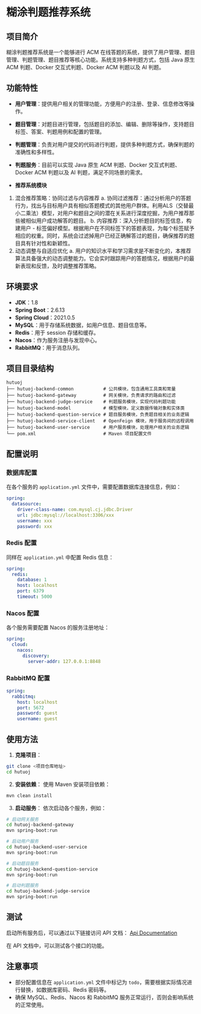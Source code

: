 # 糊涂判题推荐系统

## 项目简介
糊涂判题推荐系统是一个能够进行 ACM 在线答题的系统，提供了用户管理、题目管理、判题管理、题目推荐等核心功能。系统支持多种判题方式，包括 Java 原生 ACM 判题、Docker 交互式判题、Docker ACM 判题以及 AI 判题。
## 功能特性
- **用户管理**：提供用户相关的管理功能，方便用户的注册、登录、信息修改等操作。
- **题目管理**：对题目进行管理，包括题目的添加、编辑、删除等操作，支持题目标签、答案、判题用例和配置的管理。
- **判题管理**：负责对用户提交的代码进行判题，提供多种判题方式，确保判题的准确性和多样性。
- **判题服务**：目前可以实现 Java 原生 ACM 判题、Docker 交互式判题、Docker ACM 判题以及 AI 判题，满足不同场景的需求。

- **推荐系统模块**
1. 混合推荐策略：协同过滤与内容推荐
   a. 协同过滤推荐：通过分析用户的答题行为，找出与目标用户具有相似答题模式的其他用户群体。利用ALS（交替最小二乘法）模型，对用户和题目之间的潜在关系进行深度挖掘，为用户推荐那些被相似用户成功解答的题目。
   b. 内容推荐：深入分析题目的标签信息，构建用户 - 标签偏好模型。根据用户在不同标签下的答题表现，为每个标签赋予相应的权重。同时，系统会过滤掉用户已经正确解答过的题目，确保推荐的题目具有针对性和新颖性。
2. 动态调整与自适应优化
   a. 用户的知识水平和学习需求是不断变化的，本推荐算法具备强大的动态调整能力。它会实时跟踪用户的答题情况，根据用户的最新表现和反馈，及时调整推荐策略。

## 环境要求
- **JDK**：1.8
- **Spring Boot**：2.6.13
- **Spring Cloud**：2021.0.5
- **MySQL**：用于存储系统数据，如用户信息、题目信息等。
- **Redis**：用于 session 存储和缓存。
- **Nacos**：作为服务注册与发现中心。
- **RabbitMQ**：用于消息队列。

## 项目目录结构
```
hutuoj
├── hutuoj-backend-common           # 公共模块，包含通用工具类和常量
├── hutuoj-backend-gateway          # 网关模块，负责请求的路由和过滤
├── hutuoj-backend-judge-service    # 判题服务模块，实现代码判题功能
├── hutuoj-backend-model            # 模型模块，定义数据传输对象和实体类
├── hutuoj-backend-question-service # 题目服务模块，负责题目相关的业务逻辑
├── hutuoj-backend-service-client   # OpenFeign 模块，用于服务间的远程调用
├── hutuoj-backend-user-service     # 用户服务模块，处理用户相关的业务逻辑
└── pom.xml                         # Maven 项目配置文件
```

## 配置说明
### 数据库配置
在各个服务的 `application.yml` 文件中，需要配置数据库连接信息，例如：
```yaml
spring:
  datasource:
    driver-class-name: com.mysql.cj.jdbc.Driver
    url: jdbc:mysql://localhost:3306/xxx
    username: xxx
    password: xxx
```

### Redis 配置
同样在 `application.yml` 中配置 Redis 信息：
```yaml
spring:
  redis:
    database: 1
    host: localhost
    port: 6379
    timeout: 5000
```

### Nacos 配置
各个服务需要配置 Nacos 的服务注册地址：
```yaml
spring:
  cloud:
    nacos:
      discovery:
        server-addr: 127.0.0.1:8848
```
 
### RabbitMQ 配置
```yaml
spring:
  rabbitmq:
    host: localhost
    port: 5672
    password: guest
    username: guest
```

## 使用方法
1. **克隆项目**：
```bash
git clone <项目仓库地址>
cd hutuoj
```

2. **安装依赖**：
   使用 Maven 安装项目依赖：
```bash
mvn clean install
```

3. **启动服务**：
   依次启动各个服务，例如：
```bash
# 启动网关服务
cd hutuoj-backend-gateway
mvn spring-boot:run

# 启动用户服务
cd hutuoj-backend-user-service
mvn spring-boot:run

# 启动题目服务
cd hutuoj-backend-question-service
mvn spring-boot:run

# 启动判题服务
cd hutuoj-backend-judge-service
mvn spring-boot:run
```

## 测试
启动所有服务后，可以通过以下链接访问 API 文档：
[Api Documentation](http://localhost:8101/doc.html#/home)

在 API 文档中，可以测试各个接口的功能。

## 注意事项
- 部分配置信息在 `application.yml` 文件中标记为 `todo`，需要根据实际情况进行替换，如数据库密码、Redis 密码等。
- 确保 MySQL、Redis、Nacos 和 RabbitMQ 服务正常运行，否则会影响系统的正常使用。

